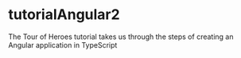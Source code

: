 # tutorialAngular2
The Tour of Heroes tutorial takes us through the steps of creating an Angular application in TypeScript
